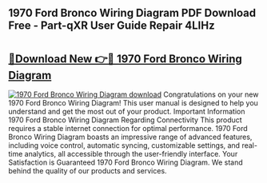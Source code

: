 ## 1970 Ford Bronco Wiring Diagram PDF Download Free - Part-qXR User Guide Repair 4LIHz

# <h2><a href="http://dfun5g.blite.top/?on=1970+Ford+Bronco+Wiring+Diagram">🔗Download New 👉🔴 1970 Ford Bronco Wiring Diagram</a></h2>

[![1970 Ford Bronco Wiring Diagram download](https://i.imgur.com/lujVjoI.png)](http://dfun5g.blite.top/?on=1970+Ford+Bronco+Wiring+Diagram)
Congratulations on your new 1970 Ford Bronco Wiring Diagram! This user manual is designed to help you understand and get the most out of your product. Important Information 1970 Ford Bronco Wiring Diagram Regarding Connectivity This product requires a stable internet connection for optimal performance. 1970 Ford Bronco Wiring Diagram boasts an impressive range of advanced features, including voice control, automatic syncing, customizable settings, and real-time analytics, all accessible through the user-friendly interface. Your Satisfaction is Guaranteed 1970 Ford Bronco Wiring Diagram. We stand behind the quality of our products and services.
